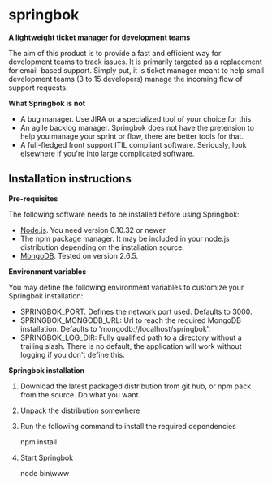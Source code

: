 springbok
=========

**A lightweight ticket manager for development teams**

The aim of this product is to provide a fast and efficient way for development teams to track issues. It is primarily targeted as a replacement for email-based support.
Simply put, it is ticket manager meant to help small development teams (3 to 15 developers) manage the incoming flow of support requests.

**What Springbok is not**

- A bug manager. Use JIRA or a specialized tool of your choice for this
- An agile backlog manager. Springbok does not have the pretension to help you manage your sprint or flow, there are better tools for that.
- A full-fledged front support ITIL compliant software. Seriously, look elsewhere if you're into large complicated software.

Installation instructions
--------------

**Pre-requisites**

The following software needs to be installed before using Springbok:

- [Node.js](http://www.nodejs.org/). You need version 0.10.32 or newer.
- The npm package manager. It may be included in your node.js distribution depending on the installation source.
- [MongoDB](http://www.mongodb.org/). Tested on version 2.6.5.

**Environment variables**

You may define the following environment variables to customize your Springbok installation:

- SPRINGBOK_PORT. Defines the network port used. Defaults to 3000.
- SPRINGBOK_MONGODB_URL: Url to reach the required MongoDB installation. Defaults to 'mongodb://localhost/springbok'.
- SPRINGBOK_LOG_DIR: Fully qualified path to a directory without a trailing slash. There is no default, the application will work without logging if you don't define this.

**Springbok installation**

1. Download the latest packaged distribution from git hub, or npm pack from the source. Do what you want.
2. Unpack the distribution somewhere
3. Run the following command to install the required dependencies

    npm install

4. Start Springbok

    node bin\www

